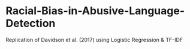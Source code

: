 # Racial-Bias-in-Abusive-Language-Detection
Replication of Davidson et al. (2017) using Logistic Regression &amp; TF-IDF

